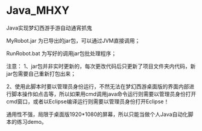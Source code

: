 # Java_MHXY
Java实现梦幻西游手游自动通宵抓鬼
 
MyRobot.jar 为已导出的jar包，可以通过JVM直接调用；

RunRobot.bat 为写好的调用jar包批处理程序；

注意：
1、jar包并非实时更新的，每次更改代码后只更新了项目文件夹内代码，新jar包需要自己重新打包出来；

2、使用此脚本时要以管理员身份运行，不然无法在梦幻西游桌面版的界面内部进行脚本操作如点击等，所以如果用cmd调用java命令运行则需要以管理员身份打开cmd窗口，或者以Eclipse编译运行则需要以管理员身份打开Eclipse！

通用性不强，局限于桌面版1920*1080的屏幕，所以只能当做个人Java自动化脚本的练习demo。
